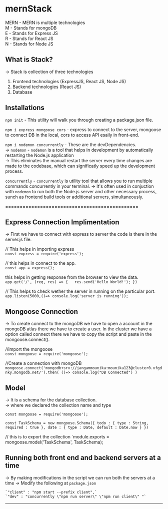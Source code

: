 # mernStack

MERN - MERN is multiple technologies <br />
M - Stands for mongoDB <br />
E - Stands for Express JS <br />
R - Stands for React JS <br />
N - Stands for Node JS <br /> 

What is Stack?
----------------------------------------
-> Stack is collection of three technologies <br />
1. Frontend technologies (ExpressJS, React JS, Node JS)<br />
2. Backend technologies (React JS) <br />
3. Database <br />

Installations
-----------------------------------------
`npm init` - This utility will walk you through creating a package.json file. <br />

`npm i express mongoose cors` - express to connect to the server, mongoose to connect DB in the local, cors to access API esaily in front-end. 

`npm i nodemon concurrently` - These are the devDependencies.<br />
-> `nodemon` - `nodemon` is a tool that helps in development by automatically restarting the Node.js application <br />
-> This eliminates the manual restart the server every time changes are made to the codebase, which can significatly speed up the development process. <br /> 

`concurrently` - `concurrently` is utility tool that allows you to run multiple commands concurrently in your terminal.
-> It's often used in conjuction with `nodemon` to run both the Node.js server and other necessary process, sunch as frontend build tools or additional servers, simultaneously.

==============================================

Express Connection Implimentation
--------------------------------------------
-> First we have to connect with express to server the code is there in the server.js file. <br />

// This helps in importing express <br />
`const express = require('express'); `

// this helps in connect to the app. <br />
`const app = express(); `

this helps in getting response from the browser to view the data. <br />
`app.get('/', (req, res) => {  
    res.send('Hello World!');
}) `

// This helps to check wether the server in running on the particular port. <br />
`app.listen(5000,()=> console.log('server is running'));`

Mongoose Connection 
----------------------------------------------
-> To create connect to the mongoDB we have to open a account in the mongoDB atlas there we have to create a user. In the cluster we have a option called connect there we have to copy the script and paste in the mongoose.connect(). <br />

//import the mongoose<br />
`const mongoose = require('mongoose');`

//Create a connection with mongoDB <br />
`mongoose.connect('mongodb+srv://jangammounika:mounika123@cluster0.vfgdnky.mongodb.net/').then(
    ()=> console.log("DB Connected")
)`

Model
-----------------------------------
-> It is a schema for the database collection. <br />
-> where we declared the collection name and type <br />

`const mongoose = require('mongoose');`

`const TaskSchema = new mongoose.Schema({
    todo : {
        type : String,
        required : true
    },
    date : {
        type : Date,
        default : Date.now
    }
})`

// this is to export the collection
`module.exports = mongoose.model('TaskSchema', TaskSchema);

Running both front end and backend servers at a time 
--------------------------------------------------------

-> By making modifications in the script we can run both the servers at a time
-> Modify the following at `package.json`

    `"client" : "npm start --prefix client",`
    `"dev" : "concurrently \"npm run server\" \"npm run client\" "`
    
------------------------------------------------------------
